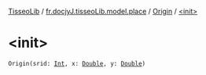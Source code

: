[TisseoLib](../../index.md) / [fr.docjyJ.tisseoLib.model.place](../index.md) / [Origin](index.md) / [&lt;init&gt;](./-init-.md)

# &lt;init&gt;

`Origin(srid: `[`Int`](https://kotlinlang.org/api/latest/jvm/stdlib/kotlin/-int/index.html)`, x: `[`Double`](https://kotlinlang.org/api/latest/jvm/stdlib/kotlin/-double/index.html)`, y: `[`Double`](https://kotlinlang.org/api/latest/jvm/stdlib/kotlin/-double/index.html)`)`